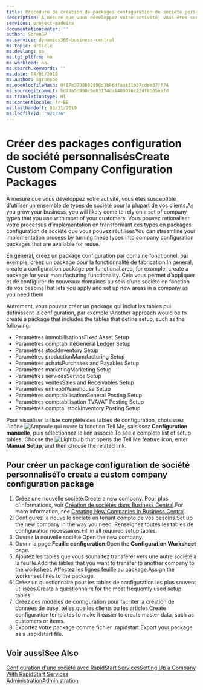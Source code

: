 ```yaml
---
title: Procédure de création de packages configuration de société personnalisés | Microsoft Docs
description: À mesure que vous développez votre activité, vous êtes susceptible d'utiliser un ensemble de types de société pour la plupart de vos clients. Vous pouvez rationaliser votre processus d’implémentation en transformant ces types en packages configuration de société que vous pouvez réutiliser.
services: project-madeira
documentationcenter: ''
author: SorenGP
ms.service: dynamics365-business-central
ms.topic: article
ms.devlang: na
ms.tgt_pltfrm: na
ms.workload: na
ms.search.keywords: ''
ms.date: 04/01/2019
ms.author: sgroespe
ms.openlocfilehash: 0f87e3708802898d1b86dfaae31b37cdee37ff74
ms.sourcegitcommit: bd78a5d990c9e83174da1409076c22df8b35eafd
ms.translationtype: HT
ms.contentlocale: fr-BE
ms.lasthandoff: 03/31/2019
ms.locfileid: "921376"
---
```

# <a name="create-custom-company-configuration-packages"></a><span data-ttu-id="3f140-104">Créer des packages configuration de société personnalisés</span><span class="sxs-lookup"><span data-stu-id="3f140-104">Create Custom Company Configuration Packages</span></span>
<span data-ttu-id="3f140-105">À mesure que vous développez votre activité, vous êtes susceptible d'utiliser un ensemble de types de société pour la plupart de vos clients.</span><span class="sxs-lookup"><span data-stu-id="3f140-105">As you grow your business, you will likely come to rely on a set of company types that you use with most of your customers.</span></span> <span data-ttu-id="3f140-106">Vous pouvez rationaliser votre processus d’implémentation en transformant ces types en packages configuration de société que vous pouvez réutiliser.</span><span class="sxs-lookup"><span data-stu-id="3f140-106">You can streamline your implementation process by turning these types into company configuration packages that are available for reuse.</span></span>  

<span data-ttu-id="3f140-107">En général, créez un package configuration par domaine fonctionnel, par exemple, créez un package pour la fonctionnalité de fabrication.</span><span class="sxs-lookup"><span data-stu-id="3f140-107">In general, create a configuration package per functional area, for example, create a package for your manufacturing functionality.</span></span> <span data-ttu-id="3f140-108">Cela vous permet d’appliquer et de configurer de nouveaux domaines au sein d’une société en fonction de vos besoins</span><span class="sxs-lookup"><span data-stu-id="3f140-108">That lets you apply and set up new areas in a company as you need them</span></span>  

<span data-ttu-id="3f140-109">Autrement, vous pouvez créer un package qui inclut les tables qui définissent la configuration, par exemple :</span><span class="sxs-lookup"><span data-stu-id="3f140-109">Another approach would be to create a package that includes the tables that define setup, such as the following:</span></span>  

-   <span data-ttu-id="3f140-110">Paramètres immobilisations</span><span class="sxs-lookup"><span data-stu-id="3f140-110">Fixed Asset Setup</span></span>  
-   <span data-ttu-id="3f140-111">Paramètres comptabilité</span><span class="sxs-lookup"><span data-stu-id="3f140-111">General Ledger Setup</span></span>  
-   <span data-ttu-id="3f140-112">Paramètres stock</span><span class="sxs-lookup"><span data-stu-id="3f140-112">Inventory Setup</span></span>  
-   <span data-ttu-id="3f140-113">Paramètres production</span><span class="sxs-lookup"><span data-stu-id="3f140-113">Manufacturing Setup</span></span>  
-   <span data-ttu-id="3f140-114">Paramètres achats</span><span class="sxs-lookup"><span data-stu-id="3f140-114">Purchases and Payables Setup</span></span>  
-   <span data-ttu-id="3f140-115">Paramètres marketing</span><span class="sxs-lookup"><span data-stu-id="3f140-115">Marketing Setup</span></span>  
-   <span data-ttu-id="3f140-116">Paramètres services</span><span class="sxs-lookup"><span data-stu-id="3f140-116">Service Setup</span></span>  
-   <span data-ttu-id="3f140-117">Paramètres ventes</span><span class="sxs-lookup"><span data-stu-id="3f140-117">Sales and Receivables Setup</span></span>  
-   <span data-ttu-id="3f140-118">Paramètres entrepôt</span><span class="sxs-lookup"><span data-stu-id="3f140-118">Warehouse Setup</span></span>  
-   <span data-ttu-id="3f140-119">Paramètres comptabilisation</span><span class="sxs-lookup"><span data-stu-id="3f140-119">General Posting Setup</span></span>  
-   <span data-ttu-id="3f140-120">Paramètres comptabilisation TVA</span><span class="sxs-lookup"><span data-stu-id="3f140-120">VAT Posting Setup</span></span>  
-   <span data-ttu-id="3f140-121">Paramètres compta. stock</span><span class="sxs-lookup"><span data-stu-id="3f140-121">Inventory Posting Setup</span></span>  

<span data-ttu-id="3f140-122">Pour visualiser la liste complète des tables de configuration, choisissez l'icône ![Ampoule qui ouvre la fonction Tell Me](media/ui-search/search_small.png "Dites-moi ce que vous voulez faire"), saisissez **Configuration manuelle**, puis sélectionnez le lien associé.</span><span class="sxs-lookup"><span data-stu-id="3f140-122">To see a complete list of setup tables, Choose the ![Lightbulb that opens the Tell Me feature](media/ui-search/search_small.png "Tell me what you want to do") icon, enter **Manual Setup**, and then choose the related link.</span></span>  

## <a name="to-create-a-custom-company-configuration-package"></a><span data-ttu-id="3f140-123">Pour créer un package configuration de société personnalisé</span><span class="sxs-lookup"><span data-stu-id="3f140-123">To create a custom company configuration package</span></span>  
1.  <span data-ttu-id="3f140-124">Créez une nouvelle société.</span><span class="sxs-lookup"><span data-stu-id="3f140-124">Create a new company.</span></span> <span data-ttu-id="3f140-125">Pour plus d'informations, voir [Création de sociétés dans Business Central](about-new-company.md).</span><span class="sxs-lookup"><span data-stu-id="3f140-125">For more information, see [Creating New Companies in Business Central](about-new-company.md).</span></span>  
3.  <span data-ttu-id="3f140-126">Configurez la nouvelle société en tenant compte de vos besoins.</span><span class="sxs-lookup"><span data-stu-id="3f140-126">Set up the new company in the way you need.</span></span> <span data-ttu-id="3f140-127">Renseignez toutes les tables de configuration nécessaires.</span><span class="sxs-lookup"><span data-stu-id="3f140-127">Fill in all required setup tables.</span></span>  
4.  <span data-ttu-id="3f140-128">Ouvrez la nouvelle société.</span><span class="sxs-lookup"><span data-stu-id="3f140-128">Open the new company.</span></span>
5. <span data-ttu-id="3f140-129">Ouvrir la page **Feuille configuration**.</span><span class="sxs-lookup"><span data-stu-id="3f140-129">Open the **Configuration Worksheet** page.</span></span>  
6.  <span data-ttu-id="3f140-130">Ajoutez les tables que vous souhaitez transférer vers une autre société à la feuille.</span><span class="sxs-lookup"><span data-stu-id="3f140-130">Add the tables that you want to transfer to another company to the worksheet.</span></span> <span data-ttu-id="3f140-131">Affectez les lignes feuille au package.</span><span class="sxs-lookup"><span data-stu-id="3f140-131">Assign the worksheet lines to the package.</span></span>  
7.  <span data-ttu-id="3f140-132">Créez un questionnaire pour les tables de configuration les plus souvent utilisées.</span><span class="sxs-lookup"><span data-stu-id="3f140-132">Create a questionnaire for the most frequently used setup tables.</span></span>  
8.  <span data-ttu-id="3f140-133">Créez des modèles de configuration pour faciliter la création de données de base, telles que les clients ou les articles.</span><span class="sxs-lookup"><span data-stu-id="3f140-133">Create configuration templates to make it easier to create master data, such as customers or items.</span></span>  
9.  <span data-ttu-id="3f140-134">Exportez votre package comme fichier .rapidstart.</span><span class="sxs-lookup"><span data-stu-id="3f140-134">Export your package as a .rapidstart file.</span></span>  

## <a name="see-also"></a><span data-ttu-id="3f140-135">Voir aussi</span><span class="sxs-lookup"><span data-stu-id="3f140-135">See Also</span></span>  
[<span data-ttu-id="3f140-136">Configuration d'une société avec RapidStart Services</span><span class="sxs-lookup"><span data-stu-id="3f140-136">Setting Up a Company With RapidStart Services</span></span>](admin-set-up-a-company-with-rapidstart.md)  
[<span data-ttu-id="3f140-137">Administration</span><span class="sxs-lookup"><span data-stu-id="3f140-137">Administration</span></span>](admin-setup-and-administration.md)
